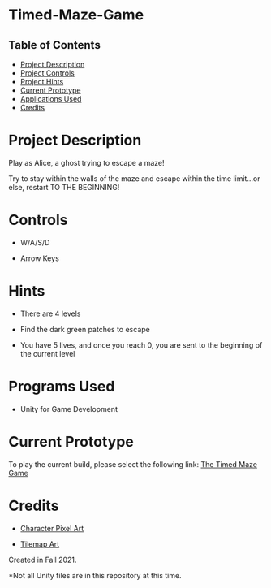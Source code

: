 # Timed-Maze-Game

## Table of Contents
- [Project Description](#project-description)
- [Project Controls](#project-controls)
- [Project Hints](#hints)
- [Current Prototype](#project-website)
- [Applications Used](#applications-used)
- [Credits](#credits)

# Project Description
Play as Alice, a ghost trying to escape a maze!

Try to stay within the walls of the maze and escape within the time limit...or else, restart TO THE BEGINNING!

# Controls

- W/A/S/D

- Arrow Keys

# Hints

- There are 4 levels

- Find the dark green patches to escape

- You have 5 lives, and once you reach 0, you are sent to the beginning of the current level

# Programs Used
* Unity for Game Development

# Current Prototype 

To play the current build, please select the following link: [The Timed Maze Game](https://a-varg.itch.io/the-timed-maze-game)


# Credits

- [Character Pixel Art](https://assetstore.unity.com/packages/2d/characters/top-down-2d-rpg-assets-pack-...)

- [Tilemap Art](https://assetstore.unity.com/packages/2d/environments/backyard-top-down-tileset-..)


Created in Fall 2021.

*Not all Unity files are in this repository at this time.
